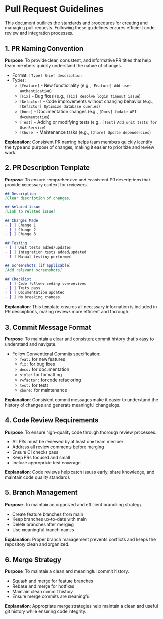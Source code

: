 # Pull Request Guidelines

This document outlines the standards and procedures for creating and managing pull requests. Following these guidelines ensures efficient code review and integration processes.

## 1. PR Naming Convention
**Purpose**: To provide clear, consistent, and informative PR titles that help team members quickly understand the nature of changes.

- Format: `[Type] Brief description`
- Types:
  - `[Feature]` - New functionality (e.g., `[Feature] Add user authentication`)
  - `[Fix]` - Bug fixes (e.g., `[Fix] Resolve login timeout issue`)
  - `[Refactor]` - Code improvements without changing behavior (e.g., `[Refactor] Optimize database queries`)
  - `[Docs]` - Documentation changes (e.g., `[Docs] Update API documentation`)
  - `[Test]` - Adding or modifying tests (e.g., `[Test] Add unit tests for UserService`)
  - `[Chore]` - Maintenance tasks (e.g., `[Chore] Update dependencies`)

**Explanation**: Consistent PR naming helps team members quickly identify the type and purpose of changes, making it easier to prioritize and review work.

## 2. PR Description Template
**Purpose**: To ensure comprehensive and consistent PR descriptions that provide necessary context for reviewers.

```markdown
## Description
[Clear description of changes]

## Related Issue
[Link to related issue]

## Changes Made
- [ ] Change 1
- [ ] Change 2
- [ ] Change 3

## Testing
- [ ] Unit tests added/updated
- [ ] Integration tests added/updated
- [ ] Manual testing performed

## Screenshots (if applicable)
[Add relevant screenshots]

## Checklist
- [ ] Code follows coding conventions
- [ ] Tests pass
- [ ] Documentation updated
- [ ] No breaking changes
```

**Explanation**: This template ensures all necessary information is included in PR descriptions, making reviews more efficient and thorough.

## 3. Commit Message Format
**Purpose**: To maintain a clear and consistent commit history that's easy to understand and navigate.

- Follow Conventional Commits specification:
  - `feat:` for new features
  - `fix:` for bug fixes
  - `docs:` for documentation
  - `style:` for formatting
  - `refactor:` for code refactoring
  - `test:` for tests
  - `chore:` for maintenance

**Explanation**: Consistent commit messages make it easier to understand the history of changes and generate meaningful changelogs.

## 4. Code Review Requirements
**Purpose**: To ensure high-quality code through thorough review processes.

- All PRs must be reviewed by at least one team member
- Address all review comments before merging
- Ensure CI checks pass
- Keep PRs focused and small
- Include appropriate test coverage

**Explanation**: Code reviews help catch issues early, share knowledge, and maintain code quality standards.

## 5. Branch Management
**Purpose**: To maintain an organized and efficient branching strategy.

- Create feature branches from main
- Keep branches up-to-date with main
- Delete branches after merging
- Use meaningful branch names

**Explanation**: Proper branch management prevents conflicts and keeps the repository clean and organized.

## 6. Merge Strategy
**Purpose**: To maintain a clean and meaningful commit history.

- Squash and merge for feature branches
- Rebase and merge for hotfixes
- Maintain clean commit history
- Ensure merge commits are meaningful

**Explanation**: Appropriate merge strategies help maintain a clean and useful git history while ensuring code integrity. 